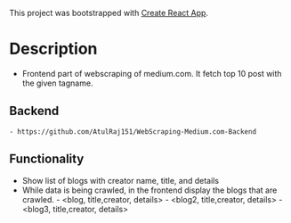 This project was bootstrapped with [Create React App](https://github.com/facebook/create-react-app).

# Description
- Frontend part of webscraping of medium.com. It fetch top 10 post with the given tagname.


## Backend
    - https://github.com/AtulRaj151/WebScraping-Medium.com-Backend
## Functionality
- Show list of blogs with creator name, title, and details
-  While data is being crawled, in the frontend display the blogs that are crawled.
       -  <blog, title,creator, details>
       -  <blog2, title,creator, details>
       -  <blog3, title,creator, details>


